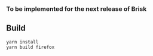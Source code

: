 ### To be implemented for the next release of Brisk
## Build
```shell
yarn install
yarn build firefox
```